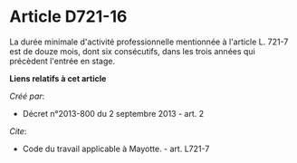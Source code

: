 # Article D721-16

La durée minimale d'activité professionnelle mentionnée à l'article L. 721-7 est de douze mois, dont six consécutifs, dans
les trois années qui précèdent l'entrée en stage.

**Liens relatifs à cet article**

_Créé par_:

  - Décret n°2013-800 du 2 septembre 2013 - art. 2

_Cite_:

  - Code du travail applicable à Mayotte. - art. L721-7
